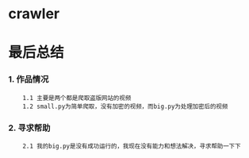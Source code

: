 # crawler
# 最后总结
### 1. 作品情况
        1.1 主要是两个都是爬取盗版网站的视频
        1.2 small.py为简单爬取，没有加密的视频，而big.py为处理加密后的视频
### 2. 寻求帮助
        2.1 我的big.py是没有成功运行的，我现在没有能力和想法解决，寻求帮助一下下
